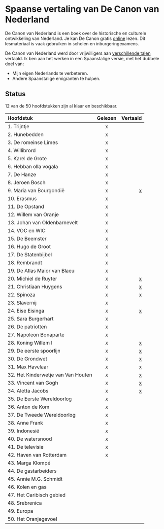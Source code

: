# Spaanse vertaling van De Canon van Nederland

De Canon van Nederland is een boek over de historische en culturele ontwikkeling van Nederland.
Je kan De Canon gratis [online](https://www.canonvannederland.nl/) lezen. 
Dit lesmateriaal is vaak gebruiken in scholen en inburgeringexamens.

De Canon van Nederland werd door vrijwilligers aan [verschillende talen](https://www.canonvannederland.nl/nl/over) vertaald.
Ik ben aan het werken in een Spaanstalige versie, met het dubbele doel van:

- Mijn eigen Nederlands te verbeteren.
- Andere Spaanstalige emigranten te hulpen.


## Status

12 van de 50 hoofdstukken zijn al klaar en beschikbaar.

| Hoofdstuk                          | Gelezen | Vertaald |
|:-----------------------------------|:-------:|---------:|
| 1. Trijntje                        |    x    |          |
| 2. Hunebedden                      |    x    |          |
| 3. De romeinse Limes               |    x    |          |
| 4. Willibrord                      |    x    |          |
| 5. Karel de Grote                  |    x    |          |
| 6. Hebban olla vogala              |    x    |          |
| 7. De Hanze                        |    x    |          |
| 8. Jeroen Bosch                    |    x    |          |
| 9. Maria van Bourgondië            |    x    |   [x][9] |
| 10. Erasmus                        |    x    |          |
| 11. De Opstand                     |    x    |          |
| 12. Willem van Oranje              |    x    |          |
| 13. Johan van Oldenbarnevelt       |    x    |          |
| 14. VOC en WIC                     |    x    |          |
| 15. De Beemster                    |    x    |          |
| 16. Hugo de Groot                  |    x    |          |
| 17. De Statenbijbel                |    x    |          |
| 18. Rembrandt                      |    x    |          |
| 19. De Atlas Maior van Blaeu       |    x    |          |
| 20. Michiel de Ruyter              |    x    |  [x][20] |
| 21. Christiaan Huygens             |    x    |  [x][21] |
| 22. Spinoza                        |    x    |  [x][22] |
| 23. Slavernij                      |    x    |          |
| 24. Eise Eisinga                   |    x    |  [x][24] |
| 25. Sara Burgerhart                |    x    |          |
| 26. De patriotten                  |    x    |          |
| 27. Napoleon Bonaparte             |    x    |          |
| 28. Koning Willem I                |    x    |  [x][28] |
| 29. De eerste spoorlijn            |    x    |  [x][29] |
| 30. De Grondwet                    |    x    |  [x][30] |
| 31. Max Havelaar                   |    x    |  [x][31] |
| 32. Het Kinderwetje van Van Houten |    x    |  [x][32] |
| 33. Vincent van Gogh               |    x    |  [x][33] |
| 34. Aletta Jacobs                  |    x    |  [x][34] |
| 35. De Eerste Wereldoorlog         |    x    |          |
| 36. Anton de Kom                   |    x    |          |
| 37. De Tweede Wereldoorlog         |    x    |          |
| 38. Anne Frank                     |    x    |          |
| 39. Indonesië                      |    x    |          |
| 40. De watersnood                  |    x    |          |
| 41. De televisie                   |    x    |          |
| 42. Haven van Rotterdam            |    x    |          |
| 43. Marga Klompé                   |         |          |
| 44. De gastarbeiders               |         |          |
| 45. Annie M.G. Schmidt             |         |          |
| 46. Kolen en gas                   |         |          |
| 47. Het Caribisch gebied           |         |          |
| 48. Srebrenica                     |         |          |
| 49. Europa                         |         |          |
| 50. Het Oranjegevoel               |         |          |

[9]: https://docs.google.com/document/d/1SZMG37OMJVQRX_v-ePtZXoFNuYQaZHDcGegHeMwFDx8/edit?usp=sharing
[20]: https://docs.google.com/document/d/1NGgiwcJPkNHLBJVUaGrbtdSLWTJ-RL7KC8sm0iAGKjE/edit?usp=sharing
[21]: https://docs.google.com/document/d/1bfODyGy4emcX7qv2hrUvaI8FFbTjdBhBL-FICsKPVL8/edit?usp=sharing
[22]: https://docs.google.com/document/d/1-th8-3SJ_N5E5yGR4b1mlv0qQ7_qnH7Jgq-R4-dnwNw/edit?usp=sharing
[24]: https://docs.google.com/document/d/1rpgmh7Ljg_reRGQXZvFGoSSb0pQqonzTtPnaD4u9ML8/edit?usp=sharing
[28]: https://docs.google.com/document/d/1rpgmh7Ljg_reRGQXZvFGoSSb0pQqonzTtPnaD4u9ML8/edit?usp=sharing
[29]: https://docs.google.com/document/d/1S3F7pYmSXIBODX-r9JyFrFFJ1eVGw2ga759wQ1GFhKA/edit?usp=sharing
[30]: https://docs.google.com/document/d/1G024D5sai_ay49LZWS7RNE5t3vi9W-uERRCE99-BX-w/edit?usp=sharing
[31]: https://docs.google.com/document/d/1PBcEuJS-FWsnECv4myr3lVazftNS07JZ6DYy6DfwFn4/edit?usp=sharing
[32]: https://docs.google.com/document/d/1iBYLst_Fz54vqzBdmuErK3jl2Gkog3H2bUq-LWHO5qE/edit?usp=sharing
[33]: https://docs.google.com/document/d/1F0EoSgIg7uSmhkQ1r3fcHYso5wJzciwQLSFAMdP83V0/edit?usp=sharing
[34]: https://docs.google.com/document/d/1VwuUP20B8OSiVxi6H8sY_aMDMqbaDBlTFZGlkfcGOJ4/edit?usp=sharing